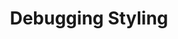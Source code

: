 ---
title: "Debugging Styling"
url: /refguide/mobile/designing-mobile-user-interfaces/debugging-styling/
parent: /refguide/mobile/designing-mobile-user-interfaces/
weight: 70
description: "These document shows how to inspect and debug styling."
tags: ["debug", "styling"]
---